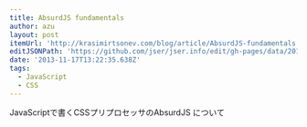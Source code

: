 ```yaml
---
title: AbsurdJS fundamentals
author: azu
layout: post
itemUrl: 'http://krasimirtsonev.com/blog/article/AbsurdJS-fundamentals'
editJSONPath: 'https://github.com/jser/jser.info/edit/gh-pages/data/2013/11/index.json'
date: '2013-11-17T13:22:35.638Z'
tags:
  - JavaScript
  - CSS
---
```

JavaScriptで書くCSSプリプロセッサのAbsurdJS について
